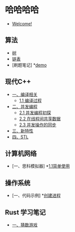 # 哈哈哈哈

* [Welcome!](README.md)

## 算法

* [树](./Algorithim/tree.md)
* [链表](./Algorithim/list.md)
* [刷题笔记]
   *[demo](./Algorithim/solution/demo.md)

## 现代C++
* [一、编译相关](./ModenCPP/complie/introduction.md)
   * [1.1 编译过程](./ModenCPP/complie/complie-details.md)
* [二、并发编程](./ModenCPP/introduction.md)
   * [2.1 并发编程初探](./ModenCPP/getting-started.md)
   * [2.2 在线程间共享数据](./ModenCPP/shared-data-bewteen-thread.md)
   * [2.3 并发操作的同步](./ModenCPP/concurrency/sync-between-thread.md)
* [三、新特性](./ModenCPP/new-futures.md)
* [四、STL](./ModenCPP/stl/basic-used.md)

## 计算机网络
* [一、思科模拟器]
   *[1.1简单使用](./NetWork/cisco/basic.md)

## 操作系统

* [一、代码示例]
   *[创建进程](./OperatingSystem/code/create-child-process.md)
## Rust 学习笔记

* [一、猜数游戏](./Rust%E5%AD%A6%E4%B9%A0%E7%AC%94%E8%AE%B0/gusses-game.md)
